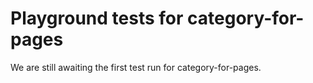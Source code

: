 # Playground tests for category-for-pages
We are still awaiting the first test run for category-for-pages.
